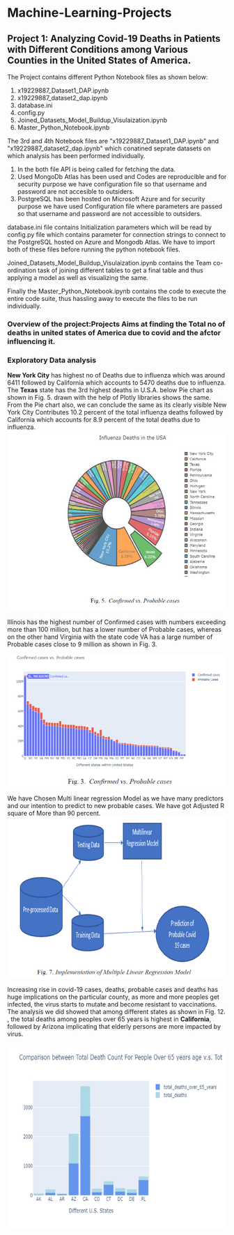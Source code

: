 # Machine-Learning-Projects

## Project 1: Analyzing Covid-19 Deaths in Patients with Different Conditions among Various Counties in the United States of America.

The Project contains different Python Notebook files as shown below:
1. x19229887_Dataset1_DAP.ipynb
2. x19229887_dataset2_dap.ipynb
3. database.ini
4. config.py
5. Joined_Datasets_Model_Buildup_Visulaization.ipynb
6. Master_Python_Notebook.ipynb

The 3rd and 4th Notebook files are "x19229887_Dataset1_DAP.ipynb" and "x19229887_dataset2_dap.ipynb" which conatined seprate datasets on which analysis has been performed individually.
1. In the both file API is being called for fetching the data.
2. Used MongoDb Atlas has been used and Codes are reproducible and for security purpose we have configuration file so that username and password are not accesible to outsiders.
3. PostgreSQL has been hosted on Microsoft Azure and for security purpose we have used Configuration file where parameters are passed so that username and password are not accessible to outsiders.

database.ini file contains Initialization parameters which will be read by config.py file which contains parameter for connection strings to connect to the PostgreSQL hosted on Azure and Mongodb Atlas. We have to import both of these files before running the python notebook files.

Joined_Datasets_Model_Buildup_Visulaization.ipynb contains the Team co-ordination task of joining different tables to get a final table and thus applying a model as well as visualizing the same.

Finally the Master_Python_Notebook.ipynb contains the code to execute the entire code suite, thus hassling away to execute the files to be run individually.

### Overview of the project:Projects Aims at finding the Total no of deaths in  united states of America due to covid and the afctor influencing it.
### Exploratory Data analysis

**New York City** has highest no of Deaths due to influenza which was around 6411 followed by California which accounts to 5470 deaths due to influenza. The **Texas** state has the 3rd highest deaths in U.S.A. below Pie chart as shown in Fig. 5. drawn with the help of Plotly libraries shows the same. From the Pie chart also, we can conclude the same as its clearly visible New York City Contributes 10.2 percent of the total influenza
deaths followed by California which accounts for 8.9 percent of the total deaths due to influenza.
![](https://github.com/manish246/Machine-Learning-Projects/blob/main/Images%20for%20Data%20analysis%20Performed%20on%20Covid-19%20Datasets/Influenza%20deaths.PNG)

Illinois has the highest number of Confirmed cases with numbers exceeding more than 100 million, but has a lower number of Probable cases, whereas on the other hand Virginia with the state code VA has a large number of Probable cases close to 9 million as shown in Fig. 3.

![](https://github.com/manish246/Machine-Learning-Projects/blob/main/Images%20for%20Data%20analysis%20Performed%20on%20Covid-19%20Datasets/Confirmed%20and%20Probable%20Cases.PNG)

We have Chosen Multi linear regression Model as we have many predictors and our intention to predict to new probable cases. We have got Adjusted R square of More than 90 percent.
![](https://github.com/manish246/Machine-Learning-Projects/blob/main/Images%20for%20Data%20analysis%20Performed%20on%20Covid-19%20Datasets/Regression%20Model.PNG)

Increasing rise in covid-19 cases, deaths, probable cases and deaths has huge implications on the particular county, as more and more peoples get infected, the virus starts to mutate and become resistant to vaccinations. The analysis we did showed that among different states as shown in Fig. 12. , the total deaths among peoples over 65 years is highest in **California**, followed by Arizona implicating that elderly persons are more impacted by virus.

![](https://github.com/manish246/Machine-Learning-Projects/blob/main/Images%20for%20Data%20analysis%20Performed%20on%20Covid-19%20Datasets/Total%20no%20of%20deaths.PNG)
